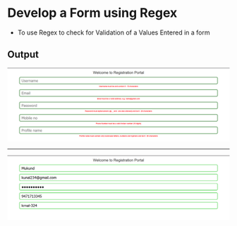 #  Develop a Form using Regex
- To use Regex to check for Validation of a Values Entered in a form

## Output
![Screenshot](Output1.png)

<hr />

![Screenshot](Output2.png)
